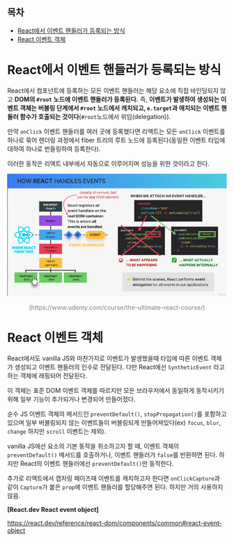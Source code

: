 <h2>목차</h2>

- [React에서 이벤트 핸들러가 등록되는 방식](#react에서-이벤트-핸들러가-등록되는-방식)
- [React 이벤트 객체](#react-이벤트-객체)

# React에서 이벤트 핸들러가 등록되는 방식

React에서 컴포넌트에 등록하는 모든 이벤트 핸들러는 해당 요소에 직접 바인딩되지 않고 **DOM의 `#root` 노드에 이벤트 핸들러가 등록된다.** 즉, **이벤트가 발생하여 생성되는 이벤트 객체는 버블링 단계에서 `#root` 노드에서 캐치되고, `e.target`과 매치되는 이벤트 핸들러 함수가 호출되는 것이다**(`#root`노드에서 위임(delegation)).

만약 `onClick` 이벤트 핸들러를 여러 곳에 등록했다면 리액트는 모든 `onClick` 이벤트를 하나로 묶어 렌더링 과정에서 fiber 트리의 루트 노드에 등록된다(동일한 이벤트 타입에 대하여 하나로 번들링하여 등록한다). 

이러한 동작은 리액트 내부에서 자동으로 이루어지며 성능을 위한 것이라고 한다.

<div style="text-align: center">
  <img src="./img/react event handler.png" width="650px" heigth="550px" style="margin: 0 auto"/>

  <p style="color: gray">(https://www.udemy.com/course/the-ultimate-react-course/)</p>
</div>

# React 이벤트 객체

React에서도 vanilla JS와 마찬가지로 이벤트가 발생했을때 타입에 따른 이벤트 객체가 생성되고 이벤트 핸들러의 인수로 전달된다. 다만 React에선 `SyntheticEvent` 라고 하는 객체에 래핑되어 전달된다.

이 객체는 표준 DOM 이벤트 객체를 따르지만 모든 브라우저에서 동일하게 동작시키기 위해 일부 기능이 추가되거나 변경되어 만들어졌다.
<!-- ? -->
순수 JS 이벤트 객체의 메서드인 `preventDefault()`, `stopPropagation()`를 포함하고 있으며 일부 버블링되지 않는 이벤트들이 버블링되게 만들어져있다(ex) `focus`, `blur`, `change` 하지만 `scroll` 이벤트는 제외).

vanilla JS에선 요소의 기본 동작을 취소하고자 할 때, 이벤트 객체의 `preventDefault()` 메서드를 호출하거나, 이벤트 핸들러가 `false`를 반환하면 된다. 하지만 React의 이벤트 핸들러에선 `preventDefault()`만 동작한다.

추가로 리액트에서 캡처링 페이즈때 이벤트를 캐치하고자 한다면 `onClickCapture`과 같이 `Capture`가 붙은 `prop`에 이벤트 핸들러를 할당해주면 된다. 하지만 거의 사용하지 않음.

**[React.dev React event object]**

https://react.dev/reference/react-dom/components/common#react-event-object